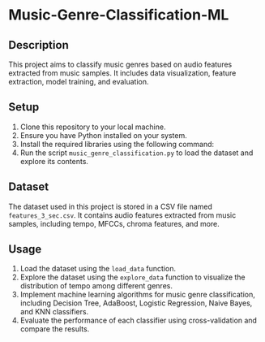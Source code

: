 # Music-Genre-Classification-ML

## Description

This project aims to classify music genres based on audio features extracted from music samples. It includes data visualization, feature extraction, model training, and evaluation.

## Setup

1. Clone this repository to your local machine.
2. Ensure you have Python installed on your system.
3. Install the required libraries using the following command:
4. Run the script `music_genre_classification.py` to load the dataset and explore its contents.

## Dataset

The dataset used in this project is stored in a CSV file named `features_3_sec.csv`. It contains audio features extracted from music samples, including tempo, MFCCs, chroma features, and more.

## Usage

1. Load the dataset using the `load_data` function.
2. Explore the dataset using the `explore_data` function to visualize the distribution of tempo among different genres.
3. Implement machine learning algorithms for music genre classification, including Decision Tree, AdaBoost, Logistic Regression, Naive Bayes, and KNN classifiers.
4. Evaluate the performance of each classifier using cross-validation and compare the results.
